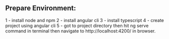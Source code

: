 
## Prepare Environment:

1 - install node and npm
2 - install angular cli
3 - install typescript
4 - create project using angular cli
5 - got to project directory then hit ng serve command in terminal then navigate to http://localhost:4200/ in browser.

